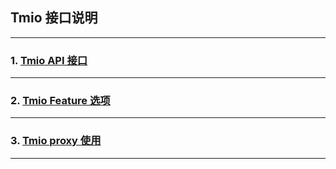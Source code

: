 ## Tmio 接口说明

------

### 1. [Tmio API 接口](tmio-api.md)

-----

### 2. [Tmio Feature 选项](tmio-feature.md)

-----

### 3. [Tmio proxy 使用](tmio-proxy.md)

----


